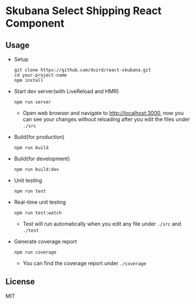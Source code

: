 # Skubana Select Shipping React Component

## Usage

* Setup

    ```
    git clone https://github.com/dvzrd/react-skubana.git
    cd your-project-name
    npm install
    ```

* Start dev server(with LiveReload and HMR)

    ```
    npm run server
    ```
    - Open web browser and navigate to [http://localhost:3000](http://localhost:3000),
    now you can see your changes without reloading after you edit the files under `./src`

* Build(for production)
    ```
    npm run build
    ```

* Build(for development)
    ```
    npm run build:dev
    ```

* Unit testing
    ```
    npm run test
    ```

* Real-time unit testing
    ```
    npm run test:watch
    ```
    - Test will run automatically when you edit any file under `./src` and `./test`

* Generate coverage report
    ```
    npm run coverage
    ```
    - You can find the coverage report under `./coverage`

## License

MIT
